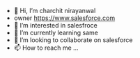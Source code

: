 - 👋 Hi, I’m charchit nirayanwal
- owner https://www.salesforce.com
- 👀 I’m interested in salesfroce 
- 🌱 I’m currently learning same
- 💞️ I’m looking to collaborate on salesforce
- 📫 How to reach me ...

<!---
charchitnir/charchitnir is a ✨ special ✨ repository because its `README.md` (this file) appears on your GitHub profile.
You can click the Preview link to take a look at your changes.
--->
